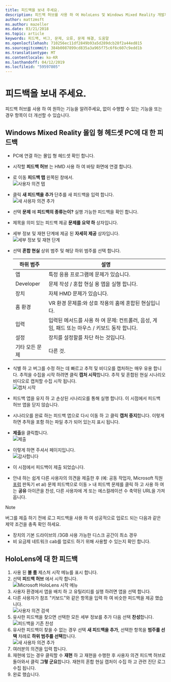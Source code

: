 ```yaml
---
title: 피드백을 보내 주세요.
description: 피드백 허브를 사용 하 여 HoloLens 및 Windows Mixed Reality 개발자를 위한 실행 가능한 피드백을 만듭니다.
author: mattzmsft
ms.author: mazeller
ms.date: 03/21/2018
ms.topic: article
keywords: 피드백, 버그, 문제, 오류, 문제 해결, 도움말
ms.openlocfilehash: 710256ec11df2849b93a5d289dcb28f2a44ed815
ms.sourcegitcommit: 384b0087899cd835a3a965f75c6f6c607c9edd1b
ms.translationtype: MT
ms.contentlocale: ko-KR
ms.lasthandoff: 04/12/2019
ms.locfileid: "59597805"
---
```

# <a name="give-us-feedback"></a>피드백을 보내 주세요.

피드백 허브를 사용 하 여 원하는 기능을 알려주세요, 없이 수행할 수 있는 기능을 또는 경우 항목이 더 개선할 수 있습니다.

## <a name="feedback-for-windows-mixed-reality-immersive-headset-on-pc"></a>Windows Mixed Reality 몰입 형 헤드셋 PC에 대 한 피드백

* PC에 연결 하는 몰입 형 헤드셋 확인 합니다.
* 시작할 **피드백 허브** 는 HMD 사용 하 여 바탕 화면에 연결 합니다.
* 로 이동 **피드백 탭** 왼쪽된 창에서. <br>
  ![사용자 의견 탭](images/feedback1-600px.png)
* 클릭 **새 피드백을 추가** 단추를 새 피드백을 입력 합니다.<br>
  ![새 사용자 의견 추가](images/feedback2-600px.png)
* 선택 **문제** 에 **피드백의 종류는이?** 실행 가능한 피드백을 확인 합니다.
* 제목을 의미 있는 피드백 제공 **문제를 요약 하** 상자입니다.
* 세부 정보 및 재현 단계에 제공 된 **자세히 제공** 상자입니다.<br>
  ![세부 정보 및 재현 단계](images/feedback3-600px.png)
* 선택 **혼합 현실** 상위 범주 및 해당 하위 범주를 선택 합니다.

  |  하위 범주  |  설명 | 
  |----------|----------|
  |  앱  |  특정 응용 프로그램에 문제가 있습니다. | 
  |  Developer  |  문제 작성 / 혼합 현실 용 앱을 실행 합니다. | 
  |  장치  |  자체 HMD 문제가 있습니다. | 
  |  홈 환경  |  VR 환경 문제를:와 상호 작용의 홈에 혼합된 현실입니다. | 
  |  입력  |  입력된 메서드를 사용 하 여 문제: 컨트롤러, 음성, 게임, 패드 또는 마우스 / 키보드 동작 합니다. | 
  |  설정  |  장치를 설정할를 차단 하는 것입니다. | 
  |  기타 모든 문제  |  다른 것. |
  
* 식별 하 고 버그를 수정 하는 데 빠르고 추적 및 비디오를 캡처하는 매우 유용 합니다. 추적을 수집을 시작 하려면 클릭 **캡처 시작**합니다. 추적 및 혼합된 현실 시나리오 비디오로 캡처할 수집 시작 됩니다.<br>
  ![캡처 시작](images/feedback4-600px.png)
* 피드백 앱을 유지 하 고 손상된 시나리오를 통해 실행 합니다. 이 시점에서 피드백 허브 앱을 닫지 않습니다.
* 시나리오를 완료 하는 피드백 앱으로 다시 이동 하 고 클릭 **캡처 중지**합니다. 이렇게 하면 추적을 포함 하는 파일 추가 되어 있는지 표시 됩니다.
* **제출**을 클릭합니다.<br>
  ![제출](images/feedback5-600px.png)
* 이렇게 하면 주셔서 페이지입니다.<br>
  ![감사합니다](images/feedback6-600px.png)
* 이 시점에서 피드백이 제출 되었습니다.
* 안내 하는 쉽게 다른 사용자의 의견을 제출한 후 (예: 공동 작업자, Microsoft 직원 [포럼](https://forums.hololens.com/) 판독기 et al) 문제 피드백으로 이동 > 내 피드백 문제를 클릭 하 고 사용 하 여는 **공유** 아이콘을 찬성, 다른 사용자에 게 또는 에스컬레이션 수 축약된 URL을 가져옵니다.

>[!NOTE]
>버그를 제출 하기 전에 로그 피드백을 사용 하 여 성공적으로 업로드 되는 다음과 같은 제약 조건을 충족 확인 하세요.
> - 장치의 기본 드라이브의 /3GB 사용 가능한 디스크 공간이 최소 경우
> - 비 요금제 네트워크 cab를 업로드 하기 위해 사용할 수 있는지 확인 합니다.

## <a name="feedback-for-hololens"></a>HoloLens에 대 한 피드백

1. 사용 된 **블 룸** 제스처 시작 메뉴를 표시 합니다.
2. 선택 **피드백 허브** 에서 시작 합니다.<br>
  ![Microsoft HoloLens 시작 메뉴](images/startmenu.jpg)
3. 사용자 환경에서 앱을 배치 하 고 유틸리티를 실행 하려면 앱을 선택 합니다.
4. 다른 사용자가 참조 "키보드"와 같은 항목을 입력 하 여 비슷한 피드백을 제공 했습니다.<br>
  ![사용자 의견 검색](images/searchfeedback-500px.jpg)
5. 유사한 피드백을 찾으면 선택한 모든 세부 정보를 추가 다음 선택 **찬성**합니다.<br>
  ![피드백을 기존 찬성](images/upvotefeedback-500px.jpg)
6. 유사한 피드백이 찾을 수 없는 경우 선택 **새 피드백을 추가**, 선택한 항목을 **범주를 선택** 차례로 **하위 범주를 선택**합니다.<br>
  ![새 사용자 의견 추가](images/addnewfeedback-500px.jpg)
7. 여러분의 의견을 입력 합니다.
8. 재현에 있는 경우 클릭할 수 **재현** 하 고 재현을 수행한 후 사용자 의견 피드백 허브로 돌아와서 클릭 **그렇 군요**합니다. 재현의 혼합 현실 캡처이 수집 하 고 관련 진단 로그 수집 됩니다.
9. 완료 했습니다.
